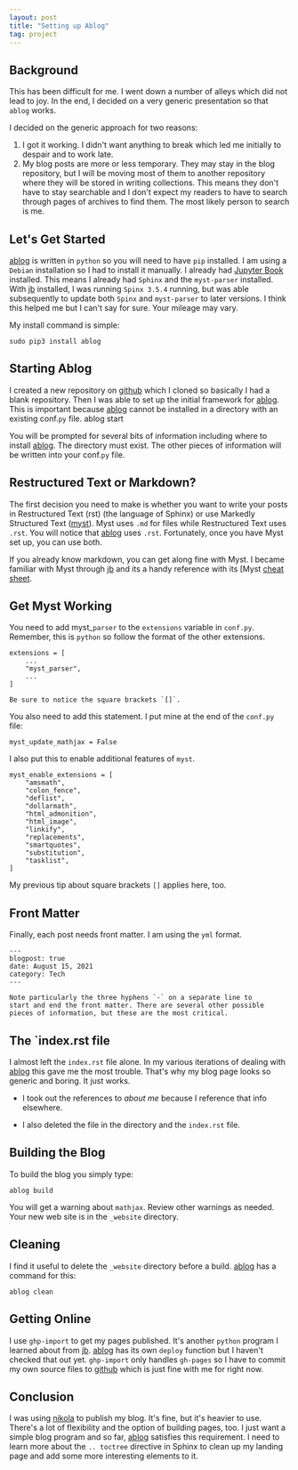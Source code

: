 ```yaml
---
layout: post
title: "Setting up Ablog"
tag: project
---
```


## Background ##

This has been difficult for me. I went down a number of alleys which
did not lead to joy. In the end, I decided on a very generic
presentation so that `ablog` works.

I decided on the generic approach for two reasons:

1.  I got it working. I didn't want anything to break which led me
   initially to despair and to work late.
   2. My blog posts are more or less temporary. They may stay in the
      blog repository, but I will be moving most of them to another
      repository where they will be stored in writing collections.
      This means they don't have to stay searchable and I don't expect
      my readers to have to search through pages of archives to find
      them. The most likely person to search is me.

## Let's Get Started ##

[ablog][ablog] is written in `python` so you will need to have `pip`
installed. I am using a `Debian` installation so I had to install it
manually. I already had [Jupyter Book][jb] installed. This means I
already had `Sphinx` and the `myst-parser` installed. With [jb][jb]
installed, I was running `Spinx 3.5.4` running, but was able
subsequently to update both `Spinx` and `myst-parser` to later
versions. I think this helped me but I can't say for sure. Your
mileage may vary.

My install command is simple:

	sudo pip3 install ablog

## Starting Ablog ##

I created a new repository on [github][github] which I cloned so
basically I had a blank repository. Then I was able to set up the
initial framework for [ablog][ablog]. This is important because
[ablog][ablog] cannot be installed in a directory with an existing
conf.`py` file. 
	ablog start

You will be prompted for several bits of information including where
to install [ablog][ablog]. The directory must exist. The other pieces
of information will be written into your conf.`py` file.

## Restructured Text or Markdown? ##

The first decision  you need to make is whether you want to write your
posts in Restructured Text (rst) (the language of Sphinx) or use Markedly
Structured Text ([myst][guide]). Myst uses `.md` for files while Restructured
Text uses `.rst`. You will notice that [ablog][ablog] uses `.rst`.
Fortunately, once you have Myst set up, you can use both.

If you already know markdown, you can get along fine with Myst. I
became familiar with Myst through [jb][jb] and its a handy reference
with its [Myst [cheat sheet][cheat].

## Get Myst Working ##

You need to add myst_`parser` to the `extensions` variable in
`conf.py`. Remember, this is `python` so follow the format of the
other extensions. 

    extensions = [
        ...
        "myst_parser",
        ...
    ]

```{tip}
Be sure to notice the square brackets `[]`.
```

You also need to add this statement. I put
mine at the end of the `conf.py` file:

    myst_update_mathjax = False

I also put this to enable additional features of `myst`.

    myst_enable_extensions = [
        "amsmath",
        "colon_fence",
        "deflist",
        "dollarmath",
        "html_admonition",
        "html_image",
        "linkify",
        "replacements",
        "smartquotes",
        "substitution",
        "tasklist",
    ]

My previous tip about square brackets `[]` applies here, too.

## Front Matter ##

Finally, each post needs front matter. I am using the `yml` format.

    ---
    blogpost: true
    date: August 15, 2021
    category: Tech
    ---
	
	Note particularly the three hyphens `-` on a separate line to
	start and end the front matter. There are several other possible
	pieces of information, but these are the most critical.
	
## The `index.rst file ##

I almost left the `index.rst` file alone. In my various iterations of
dealing with [ablog][ablog] this gave me the most trouble. That's why
my blog page looks so generic and boring. It just works.


  * I took out the references to *about me* because I reference that info
elsewhere.

  * I also deleted the file in the directory and the `index.rst` file.

## Building the Blog ##

To build the blog you simply type:

	ablog build

You will get a warning about `mathjax`. Review other warnings as
needed. Your new web site is in the `_website` directory.

## Cleaning ##

I find it useful to delete the `_website` directory before a build.
[ablog][ablog] has a command for this:

	ablog clean

## Getting Online ##

I use `ghp-import` to get my pages published. It's another `python`
program I learned about from [jb][jb]. [ablog][ablog] has its own
`deploy` function but I haven't checked that out yet. `ghp-import`
only handles `gh-pages` so I have to commit my own source files to
[github][github] which is just fine with me for right now.

## Conclusion ##

I was using [nikola][nikola] to publish my blog. It's fine, but it's
heavier to use. There's a lot of flexibility and the option of
building pages, too. I just want a simple blog program and so far,
[ablog][ablog] satisfies this requirement. I need to learn more about
the `.. toctree` directive in Sphinx to clean up my landing page and
add some more interesting elements to it.

[ablog]: https://ablog.readthedocs.io
[nikola]: https://getnikola.com/
[jb]: https://jupyterbook.org/intro.html
[guide]: https://myst-parser.readthedocs.io/en/latest/syntax/syntax.html
[github]: https://github.com
[cheat]: https://jupyterbook.org/reference/cheatsheet.html 


